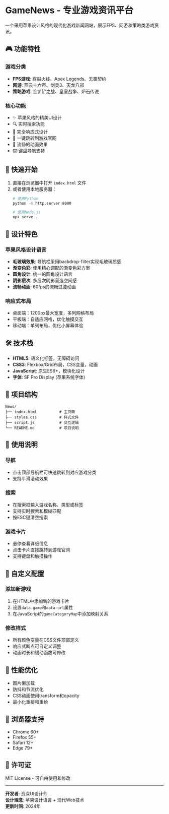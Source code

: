 # GameNews - 专业游戏资讯平台

一个采用苹果设计风格的现代化游戏新闻网站，展示FPS、网游和策略类游戏资讯。

## 🎮 功能特性

### 游戏分类
- **FPS游戏**: 穿越火线、Apex Legends、无畏契约
- **网游**: 燕云十六声、剑灵3、天龙八部  
- **策略游戏**: 金铲铲之战、皇室战争、炉石传说

### 核心功能
- ✨ 苹果风格的精美UI设计
- 🔍 实时搜索功能
- 📱 完全响应式设计
- 🎯 一键跳转到游戏官网
- 🌟 流畅的动画效果
- ⌨️ 键盘导航支持

## 🚀 快速开始

1. 直接在浏览器中打开 `index.html` 文件
2. 或者使用本地服务器：
   ```bash
   # 使用Python
   python -m http.server 8000
   
   # 使用Node.js
   npx serve .
   ```

## 🎨 设计特色

### 苹果风格设计语言
- **毛玻璃效果**: 导航栏采用backdrop-filter实现毛玻璃质感
- **渐变色彩**: 使用精心调配的渐变色彩方案
- **圆角设计**: 统一的圆角设计语言
- **阴影层次**: 多层次阴影营造空间感
- **流畅动画**: 60fps的流畅过渡动画

### 响应式布局
- 桌面端：1200px最大宽度，多列网格布局
- 平板端：自适应网格，优化触摸交互
- 移动端：单列布局，优化小屏幕体验

## 🛠️ 技术栈

- **HTML5**: 语义化标签，无障碍访问
- **CSS3**: Flexbox/Grid布局，CSS变量，动画
- **JavaScript**: 原生ES6+，模块化设计
- **字体**: SF Pro Display (苹果系统字体)

## 📁 项目结构

```
News/
├── index.html          # 主页面
├── styles.css          # 样式文件
├── script.js           # 交互逻辑
└── README.md           # 项目说明
```

## 🎯 使用说明

### 导航
- 点击顶部导航栏可快速跳转到对应游戏分类
- 支持平滑滚动效果

### 搜索
- 在搜索框输入游戏名称、类型或标签
- 支持实时搜索和模糊匹配
- 按ESC键清空搜索

### 游戏卡片
- 悬停查看详细信息
- 点击卡片直接跳转到游戏官网
- 支持键盘和触摸操作

## 🔧 自定义配置

### 添加新游戏
1. 在HTML中添加新的游戏卡片
2. 设置`data-game`和`data-url`属性
3. 在JavaScript的`gameCategoryMap`中添加映射关系

### 修改样式
- 所有颜色变量在CSS文件顶部定义
- 响应式断点可自定义调整
- 动画时长和缓动函数可修改

## 🌟 性能优化

- 图片懒加载
- 防抖和节流优化
- CSS动画使用transform和opacity
- 最小化重排和重绘

## 📱 浏览器支持

- Chrome 60+
- Firefox 55+
- Safari 12+
- Edge 79+

## 📄 许可证

MIT License - 可自由使用和修改

---

**开发者**: 资深UI设计师  
**设计理念**: 苹果设计语言 + 现代Web技术  
**更新时间**: 2024年
